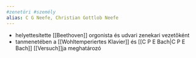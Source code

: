 ```yaml
---
#zenetöri #személy
alias: C G Neefe, Christian Gottlob Neefe
---
```


- helyettesítette [[Beethoven]] orgonista és udvari zenekari vezetőként
- tanmenetében a [[Wohltemperiertes Klavier]] és [[C P E Bach|C P E Bach]] [[Versuch]]ja meghatározó